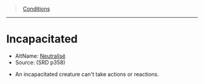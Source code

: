 ﻿---
!GenericItem
Name: Incapacitated
AltName: '[Neutralisé](hd_conditions_neutralise.md)'
Source: (SRD p358)
Id: conditions_vo.md#incapacitated
ParentLink: conditions_vo.md#conditions
ParentName: Conditions
NameLevel: 1
Attributes: {}
AttributesDictionary: >+
  {}

---
> [Conditions](srd_conditions.md)

---

# Incapacitated

- AltName: [Neutralisé](hd_conditions_neutralise.md)
- Source: (SRD p358)

* An incapacitated creature can't take actions or reactions.

